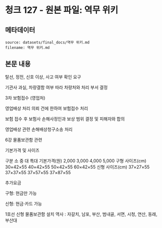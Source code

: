 # 청크 127 - 원본 파일: 역무 위키

## 메타데이터

```
source: datasets/final_docs/역무 위키.md
filename: 역무 위키.md
```

## 본문 내용

탈선, 정전, 신호 이상, 사고 여부 확인 요구

기관사 과실, 차량결함 여부 따라 차량처와 처리 부서 결정

3차 보험접수 (영업처)

영업배상 처리 의뢰 건에 한하여 보험접수 처리

보험 접수 후 보험사 손해사정인과 보상 범위 결정 및 피해자와 합의

영업배상 관련 손해배상청구소송 처리

6강 물품보관함 관련

기본가격 및 사이즈

구분 소 중 대 특대 기본가격(원) 2,000 3,000 4,000 5,000 구형 사이즈(cm) 30×42×55 40×42×55 50×42×55 60×42×55 신형 사이즈(cm) 37×27×55 37×37×55 37×57×55 37×87×55

추가요금

구형: 현금만 가능

신형: 현금·카드 가능

1호선 신형 물품보관함 설치 역사 : 자갈치, 남포, 부산, 범내골, 서면, 시청, 연산, 동래, 부산대